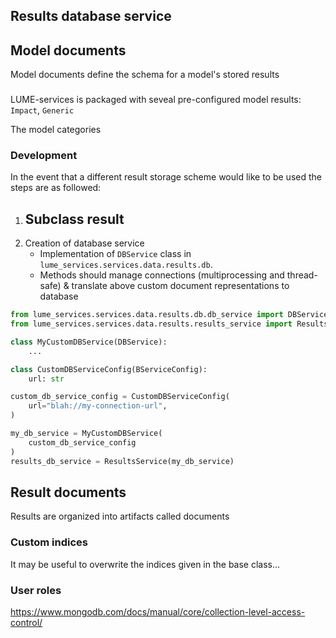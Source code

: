 


## Results database service




## Model documents

Model documents define the schema for a model's stored results




###

LUME-services is packaged with seveal pre-configured model results: `Impact`, `Generic`


The model categories


### Development

In the event that a different result storage scheme would like to be used the steps are as followed:
1. Subclass result
    -
2. Creation of database service
    - Implementation of `DBService` class in `lume_services.services.data.results.db`.
    - Methods should manage connections (multiprocessing and thread-safe) & translate above custom document representations to database



```python
from lume_services.services.data.results.db.db_service import DBService, BServiceConfig
from lume_services.services.data.results.results_service import ResultsService

class MyCustomDBService(DBService):
    ...

class CustomDBServiceConfig(BServiceConfig):
    url: str

custom_db_service_config = CustomDBServiceConfig(
    url="blah://my-connection-url",
)

my_db_service = MyCustomDBService(
    custom_db_service_config
)
results_db_service = ResultsService(my_db_service)

```


## Result documents

Results are organized into artifacts called documents

### Custom indices

It may be useful to overwrite the indices given in the base class...


### User roles

https://www.mongodb.com/docs/manual/core/collection-level-access-control/
